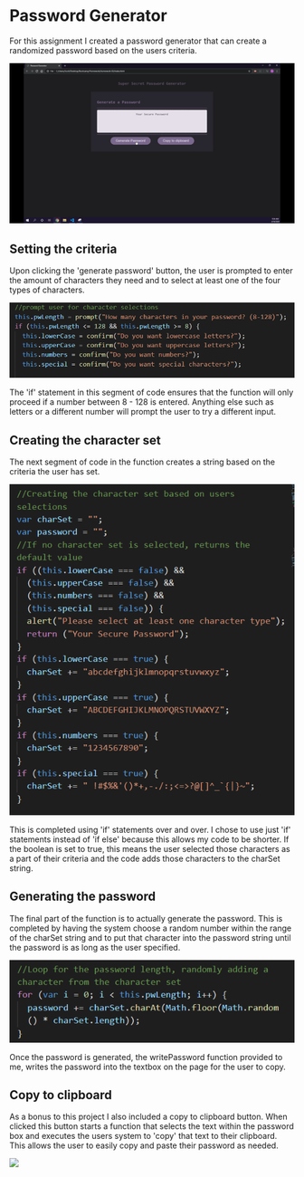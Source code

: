 # Password Generator
For this assignment I created a password generator that can create a randomized password based on the users criteria.

![](./readme-images/generator.gif)

## Setting the criteria
Upon clicking the 'generate password' button, the user is prompted to enter the amount of characters they need and to select at least one of the four types of characters.

![](./readme-images/Prompts.PNG)

The 'if' statement in this segment of code ensures that the function will only proceed if a number between 8 - 128 is entered. Anything else such as letters or a different number will prompt the user to try a different input.

## Creating the character set
The next segment of code in the function creates a string based on the criteria the user has set.

![](./readme-images/CharSet.PNG)

This is completed using 'if' statements over and over. I chose to use just 'if' statements instead of 'if else' because this allows my code to be shorter. If the boolean is set to true, this means the user selected those characters as a part of their criteria and the code adds those characters to the charSet string.

## Generating the password
The final part of the function is to actually generate the password. This is completed by having the system choose a random number within the range of the charSet string and to put that character into the password string until the password is as long as the user specified.

![](./readme-images/loop.PNG)

Once the password is generated, the writePassword function provided to me, writes the password into the textbox on the page for the user to copy.

## Copy to clipboard
As a bonus to this project I also included a copy to clipboard button. When clicked this button starts a function that selects the text within the password box and executes the users system to 'copy' that text to their clipboard. This allows the user to easily copy and paste their password as needed.

![](./readme-images/clipboard.gif)
